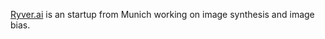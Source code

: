 [Ryver.ai](https://ryver.ai) is an startup from Munich working on image synthesis and image bias. 



